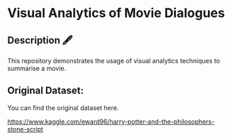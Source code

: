 # Visual Analytics of Movie Dialogues

## Description 🖋️

This repository demonstrates the usage of visual analytics techniques to summarise a movie.

## Original Dataset:

You can find the original dataset here.

https://www.kaggle.com/eward96/harry-potter-and-the-philosophers-stone-script
